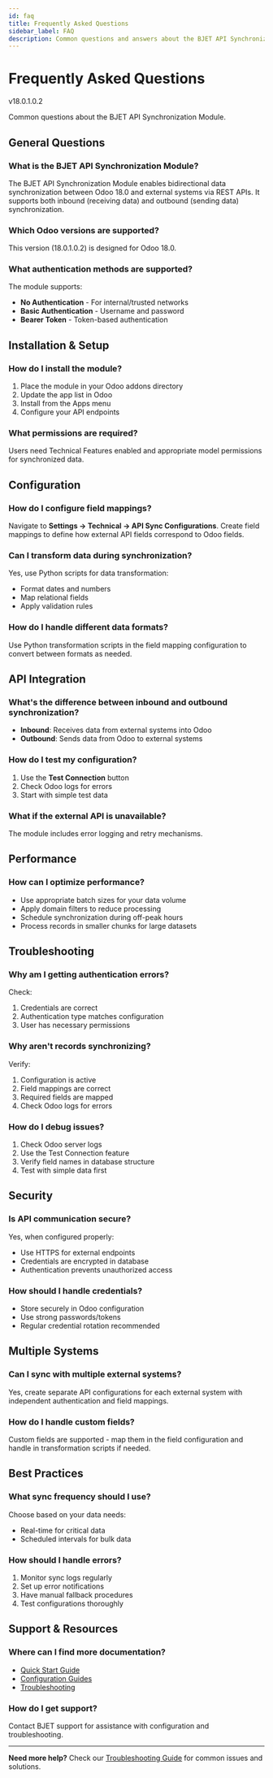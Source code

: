 ```yaml
---
id: faq
title: Frequently Asked Questions
sidebar_label: FAQ
description: Common questions and answers about the BJET API Synchronization Module
---
```


# Frequently Asked Questions

<span className="version-badge">v18.0.1.0.2</span>

Common questions about the BJET API Synchronization Module.

## General Questions

### What is the BJET API Synchronization Module?

The BJET API Synchronization Module enables bidirectional data synchronization between Odoo 18.0 and external systems via REST APIs. It supports both inbound (receiving data) and outbound (sending data) synchronization.

### Which Odoo versions are supported?

This version (18.0.1.0.2) is designed for Odoo 18.0.

### What authentication methods are supported?

The module supports:
- **No Authentication** - For internal/trusted networks
- **Basic Authentication** - Username and password
- **Bearer Token** - Token-based authentication

## Installation & Setup

### How do I install the module?

1. Place the module in your Odoo addons directory
2. Update the app list in Odoo
3. Install from the Apps menu
4. Configure your API endpoints

### What permissions are required?

Users need Technical Features enabled and appropriate model permissions for synchronized data.

## Configuration

### How do I configure field mappings?

Navigate to **Settings → Technical → API Sync Configurations**. Create field mappings to define how external API fields correspond to Odoo fields.

### Can I transform data during synchronization?

Yes, use Python scripts for data transformation:
- Format dates and numbers
- Map relational fields
- Apply validation rules

### How do I handle different data formats?

Use Python transformation scripts in the field mapping configuration to convert between formats as needed.

## API Integration

### What's the difference between inbound and outbound synchronization?

- **Inbound**: Receives data from external systems into Odoo
- **Outbound**: Sends data from Odoo to external systems

### How do I test my configuration?

1. Use the **Test Connection** button
2. Check Odoo logs for errors
3. Start with simple test data

### What if the external API is unavailable?

The module includes error logging and retry mechanisms.

## Performance

### How can I optimize performance?

- Use appropriate batch sizes for your data volume
- Apply domain filters to reduce processing
- Schedule synchronization during off-peak hours
- Process records in smaller chunks for large datasets

## Troubleshooting

### Why am I getting authentication errors?

Check:
1. Credentials are correct
2. Authentication type matches configuration
3. User has necessary permissions

### Why aren't records synchronizing?

Verify:
1. Configuration is active
2. Field mappings are correct
3. Required fields are mapped
4. Check Odoo logs for errors

### How do I debug issues?

1. Check Odoo server logs
2. Use the Test Connection feature
3. Verify field names in database structure
4. Test with simple data first

## Security

### Is API communication secure?

Yes, when configured properly:
- Use HTTPS for external endpoints
- Credentials are encrypted in database
- Authentication prevents unauthorized access

### How should I handle credentials?

- Store securely in Odoo configuration
- Use strong passwords/tokens
- Regular credential rotation recommended

## Multiple Systems

### Can I sync with multiple external systems?

Yes, create separate API configurations for each external system with independent authentication and field mappings.

### How do I handle custom fields?

Custom fields are supported - map them in the field configuration and handle in transformation scripts if needed.

## Best Practices

### What sync frequency should I use?

Choose based on your data needs:
- Real-time for critical data
- Scheduled intervals for bulk data

### How should I handle errors?

1. Monitor sync logs regularly
2. Set up error notifications
3. Have manual fallback procedures
4. Test configurations thoroughly

## Support & Resources

### Where can I find more documentation?

- [Quick Start Guide](./quick-start)
- [Configuration Guides](./configuration/authentication)
- [Troubleshooting](./troubleshooting)

### How do I get support?

Contact BJET support for assistance with configuration and troubleshooting.

---

**Need more help?** Check our [Troubleshooting Guide](./troubleshooting) for common issues and solutions.